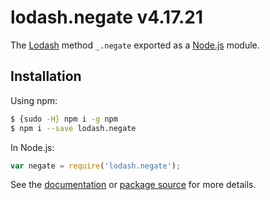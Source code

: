 # lodash.negate v4.17.21

The [Lodash](https://lodash.com/) method `_.negate` exported as a [Node.js](https://nodejs.org/) module.

## Installation

Using npm:
```bash
$ {sudo -H} npm i -g npm
$ npm i --save lodash.negate
```

In Node.js:
```js
var negate = require('lodash.negate');
```

See the [documentation](https://lodash.com/docs#negate) or [package source](https://github.com/lodash/lodash/blob/4.17.21-npm-packages/lodash.negate) for more details.
